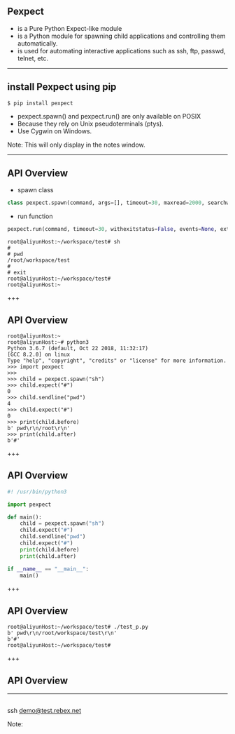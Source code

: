 
## Pexpect 

* is a Pure Python Expect-like module
* is a Python module for spawning child applications and controlling them automatically. 
* is used for automating interactive applications such as ssh, ftp, passwd, telnet, etc.
---
## install Pexpect using pip

```shell
$ pip install pexpect
```

* pexpect.spawn() and pexpect.run() are only available on POSIX
* Because they rely on Unix pseudoterminals (ptys). 
* Use Cygwin on Windows.

Note:
This will only display in the notes window.

---
## API Overview

* spawn class
```python
class pexpect.spawn(command, args=[], timeout=30, maxread=2000, searchwindowsize=None, logfile=None, cwd=None, env=None, ignore_sighup=False, echo=True, preexec_fn=None, encoding=None, codec_errors='strict', dimensions=None, use_poll=False)
```

* run function
```python
pexpect.run(command, timeout=30, withexitstatus=False, events=None, extra_args=None, logfile=None, cwd=None, env=None, **kwargs)
```

```shell
root@aliyunHost:~/workspace/test# sh
#
# pwd
/root/workspace/test
#
# exit
root@aliyunHost:~/workspace/test#
root@aliyunHost:~
```
+++
## API Overview
```shell
root@aliyunHost:~
root@aliyunHost:~# python3
Python 3.6.7 (default, Oct 22 2018, 11:32:17)
[GCC 8.2.0] on linux
Type "help", "copyright", "credits" or "license" for more information.
>>> import pexpect
>>>
>>> child = pexpect.spawn("sh")
>>> child.expect("#")
0
>>> child.sendline("pwd")
4
>>> child.expect("#")
0
>>> print(child.before)
b' pwd\r\n/root\r\n'
>>> print(child.after)
b'#'

```
+++
## API Overview
```python
#! /usr/bin/python3

import pexpect

def main():
    child = pexpect.spawn("sh")
    child.expect("#")
    child.sendline("pwd")
    child.expect("#")
    print(child.before)
    print(child.after)

if __name__ == "__main__":
    main()
```
+++
## API Overview
```
root@aliyunHost:~/workspace/test# ./test_p.py
b' pwd\r\n/root/workspace/test\r\n'
b'#'
root@aliyunHost:~/workspace/test#

```
+++
## API Overview





---
##  

ssh demo@test.rebex.net

Note:
